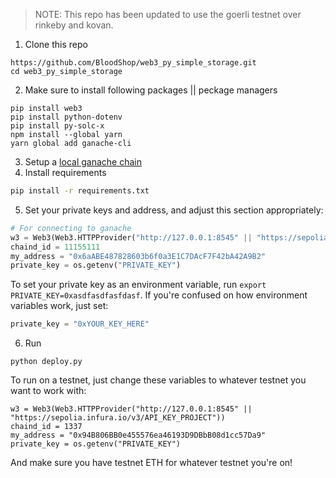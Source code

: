 > NOTE: This repo has been updated to use the goerli testnet over rinkeby and kovan.

1. Clone this repo

```
https://github.com/BloodShop/web3_py_simple_storage.git
cd web3_py_simple_storage
```

2. Make sure to install following packages || peckage managers

```
pip install web3
pip install python-dotenv
pip install py-solc-x
npm install --global yarn
yarn global add ganache-cli
```

3. Setup a [local ganache chain](https://www.trufflesuite.com/ganache)
4. Install requirements

```bash
pip install -r requirements.txt
```

5. Set your private keys and address, and adjust this section appropriately:

```python
# For connecting to ganache
w3 = Web3(Web3.HTTPProvider("http://127.0.0.1:8545" || "https://sepolia.infura.io/v3/API_KEY_PROJECT"))
chaind_id = 11155111
my_address = "0x6aABE487828603b6f0a3E1C7DAcF7F42bA42A9B2"
private_key = os.getenv("PRIVATE_KEY")
```

To set your private key as an environment variable, run `export PRIVATE_KEY=0xasdfasdfasfdasf`. If you're confused on how environment variables work, just set:

```python
private_key = "0xYOUR_KEY_HERE"
```

6. Run

```
python deploy.py
```

To run on a testnet, just change these variables to whatever testnet you want to work with:

```
w3 = Web3(Web3.HTTPProvider("http://127.0.0.1:8545" || "https://sepolia.infura.io/v3/API_KEY_PROJECT"))
chaind_id = 1337
my_address = "0x94B806BB0e455576ea46193D9DBbB08d1cc57Da9"
private_key = os.getenv("PRIVATE_KEY")
```

And make sure you have testnet ETH for whatever testnet you're on!
